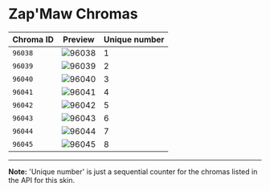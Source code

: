 # Zap'Maw Chromas

| Chroma ID | Preview | Unique number |
|---|---|---|
| `96038` | ![96038](https://raw.communitydragon.org/latest/plugins/rcp-be-lol-game-data/global/default/v1/champion-chroma-images/96/96038.png) | 1 |
| `96039` | ![96039](https://raw.communitydragon.org/latest/plugins/rcp-be-lol-game-data/global/default/v1/champion-chroma-images/96/96039.png) | 2 |
| `96040` | ![96040](https://raw.communitydragon.org/latest/plugins/rcp-be-lol-game-data/global/default/v1/champion-chroma-images/96/96040.png) | 3 |
| `96041` | ![96041](https://raw.communitydragon.org/latest/plugins/rcp-be-lol-game-data/global/default/v1/champion-chroma-images/96/96041.png) | 4 |
| `96042` | ![96042](https://raw.communitydragon.org/latest/plugins/rcp-be-lol-game-data/global/default/v1/champion-chroma-images/96/96042.png) | 5 |
| `96043` | ![96043](https://raw.communitydragon.org/latest/plugins/rcp-be-lol-game-data/global/default/v1/champion-chroma-images/96/96043.png) | 6 |
| `96044` | ![96044](https://raw.communitydragon.org/latest/plugins/rcp-be-lol-game-data/global/default/v1/champion-chroma-images/96/96044.png) | 7 |
| `96045` | ![96045](https://raw.communitydragon.org/latest/plugins/rcp-be-lol-game-data/global/default/v1/champion-chroma-images/96/96045.png) | 8 |

---

**Note:** 'Unique number' is just a sequential counter for the chromas listed in the API for this skin.